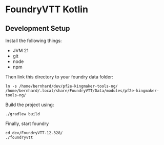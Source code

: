 # FoundryVTT Kotlin

## Development Setup

Install the following things:

* JVM 21
* git
* node
* npm

Then link this directory to your foundry data folder:

    ln -s /home/bernhard/dev/pf2e-kingmaker-tools-ng/ /home/bernhard/.local/share/FoundryVTT/Data/modules/pf2e-kingmaker-tools-ng/

Build the project using:

    ./gradlew build

Finally, start foundry

    cd dev/FoundryVTT-12.328/
    ./foundryvtt